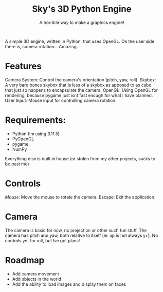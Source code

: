 <div align="center">
  <h1>Sky's 3D Python Engine</h1>
  <p>A horrible way to make a graphics engine!
 </p>
</div>
<br>

A simple 3D engine, written in Python, that uses OpenGL. On the user side there is, camera rotation... Amazing.

# Features
Camera System: Control the camera's orientation (pitch, yaw, roll).
Skybox: A very bare bones skybox that is less of a skybox as apposed to as cube that just so happens to encapsulate the camera.
OpenGL: Using OpenGL for rendering, because pygame just isnt fast enough for what I have planned.
User Input: Mouse input for controlling camera rotation.

# Requirements:
- Python (Im using 3.11.5)
- PyOpenGL
- pygame
- NumPy

Everything else is built in house (or stolen from my other projects, sucks to be past me)

# Controls
_Mouse_: Move the mouse to rotate the camera.
Escape: Exit the application.

# Camera
The camera is basic for now, no projection or other such fun stuff. The camera has pitch and yaw, both relative to itself (ie: up is not always y+). No controls yet for roll, but Ive got plans!

# Roadmap
- Add camera movement
- Add objects in the world
- Add the ability to load images and display them on faces
